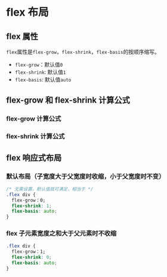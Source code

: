 # flex 布局

## flex 属性

`flex`属性是`flex-grow`，`flex-shrink`，`flex-basis`的按顺序缩写。

- `flex-grow`：默认值`0`
- `flex-shrink`: 默认值`1`
- `flex-basis`: 默认值`auto`

## flex-grow 和 flex-shrink 计算公式

### flex-grow 计算公式

### flex-shrink 计算公式

## flex 响应式布局

### 默认布局（子宽度大于父宽度时收缩，小于父宽度时不变）

```css
/* 无需设置，默认值就可满足，相当于 */
.flex div {
  flex-grow：0;
  flex-shrink: 1;
  flex-basis: auto;
}
```

### flex 子元素宽度之和大于父元素时不收缩

```css
.flex div {
  flex-grow：1;
  flex-shrink: 0;
  flex-basis: auto;
}
```